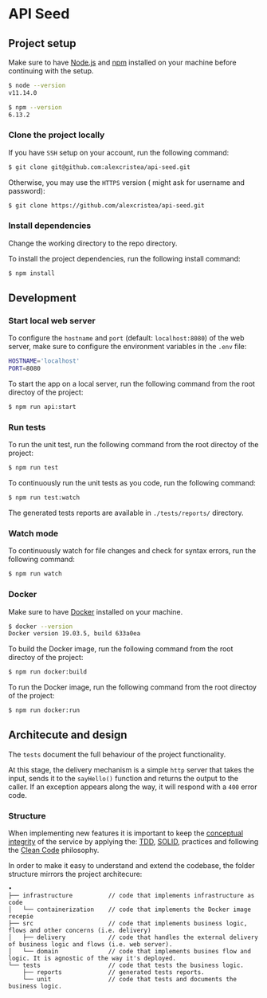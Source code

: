 # API Seed

## Project setup

Make sure to have [Node.js](https://nodejs.org) and [npm](https://www.npmjs.com/get-npm) installed on your machine before continuing with the setup.

```bash
$ node --version
v11.14.0

$ npm --version
6.13.2
```

### Clone the project locally

If you have `SSH` setup on your account, run the following command: 

```bash
$ git clone git@github.com:alexcristea/api-seed.git
```

Otherwise, you may use the `HTTPS` version ( might ask for username and password):

```bash
$ git clone https://github.com/alexcristea/api-seed.git
```

### Install dependencies

Change the working directory to the repo directory.

 To install the project dependencies, run the following install command:

```bash
$ npm install
```

## Development

### Start local web server

To configure the `hostname` and `port` (default: `localhost:8080`) of the web server, make sure to configure the environment variables in the `.env` file:

```bash
HOSTNAME='localhost'
PORT=8080
```

To start the app on a local server, run the following command from the root directoy of the project:

```bash
$ npm run api:start
```

### Run tests

To run the unit test, run the following command from the root directoy of the project:

```bash
$ npm run test
```

To continuously run the unit tests as you code, run the following command:

```bash
$ npm run test:watch
```

The generated tests reports are available in `./tests/reports/` directory.

### Watch mode

To continuously watch for file changes and check for syntax errors, run the following command:

```bash
$ npm run watch
```

### Docker

Make sure to have [Docker](https://docs.docker.com/get-started/) installed on your machine.

```bash
$ docker --version
Docker version 19.03.5, build 633a0ea
```

To build the Docker image, run the following command from the root directoy of the project:

```bash
$ npm run docker:build
```

To run the Docker image, run the following command from the root directoy of the project:

```bash
$ npm run docker:run
```

## Architecute and design

The `tests` document the full behaviour of the project functionality.

At this stage, the delivery mechanism is a simple `http` server that takes the input, sends it to the `sayHello()` function and returns the output to the caller. If an exception appears along the way, it will respond with a `400` error code.

### Structure

When implementing new features it is important to keep the [conceptual integrity](https://architecture.typepad.com/architecture_blog/2011/10/the-importance-of-conceptual-integrity.html) of the service by applying the: [TDD](https://en.wikipedia.org/wiki/Test-driven_development), [SOLID](https://en.wikipedia.org/wiki/SOLID), practices and following the [Clean Code](https://gist.github.com/wojteklu/73c6914cc446146b8b533c0988cf8d29) philosophy.

In order to make it easy to understand and extend the codebase, the folder structure mirrors the project architecure:

```
•
├── infrastructure          // code that implements infrastructure as code
│   └── containerization    // code that implements the Docker image recepie
├── src                     // code that implements business logic, flows and other concerns (i.e. delivery)
│   ├── delivery            // code that handles the external delivery of business logic and flows (i.e. web server).
│   └── domain              // code that implements busines flow and logic. It is agnostic of the way it's deployed.
└── tests                   // code that tests the business logic.
    ├── reports             // generated tests reports.
    └── unit                // code that tests and documents the business logic.
```